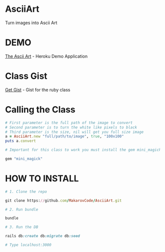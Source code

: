 # AsciiArt
Turn images into Ascii Art

# DEMO
[The Ascii Art](https://theasciiart.herokuapp.com/) - Heroku Demo Application

# Class Gist
[Get Gist](https://gist.github.com/MakarovCode/c4101a7a528341a613966cd6974fb928) - Gist for the ruby class

# Calling the Class

```ruby
# First parameter is the full path of the image to convert
# Second parameter is to turn the white like pixels to black
# Third parameter is the size, nil will get you full size image
a = AsciiArt.new "full/path/to/image", true, "100x100"
puts a.convert

# Important for this class to work you must install the gem mini_magick

gem "mini_magick"
```

# HOW TO INSTALL

```ruby
# 1. Clone the repo

git clone https://github.com/MakarovCode/AsciiArt.git

# 2. Run bundle

bundle

# 3. Run the DB

rails db:create db:migrate db:seed

# Type localhost:3000
```
